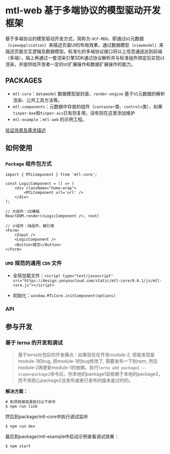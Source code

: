 # mtl-web 基于多端协议的模型驱动开发框架

基于多端协议的模型驱动开发方式，简称为 `UCF-MDD`，即通过`UI`元数据（`viewapplication`）来描述页面UI的布局效果，通过数据模型（`viewmodel`）来描述页面交互逻辑及数据模型。标准化的多端协议接口将以上信息通送达到前端（多端），端上再通过一套渲染引擎SDK通过协议解析并与标准组件绑定后实现`UI`渲染，并提供给开发者一定的`UI`扩展操作和数据扩展操作的能力。

## PACKAGES 

- `mtl-core`：`datamodel` 数据模型层封装、`render-engine` 基于`UI`元数据的解析渲染、公共工具方法等。
- `mtl-components`：元数据中存放的组件（`container`类、`controls`类），如果`tinper-bee`和`tinper-acs`已有则复用，没有则在这里添加维护
- `mtl-example`：`mtl-web` 的示例工程。

[验证场景及需求描述](./docs/整体需求描述.md)

## 如何使用


### `Package` 组件包方式

```
import { MTLComponent } from 'mtl-core';

const LogicComponent = () => (
    <div className="home-wrap">
        <MTLComponent url='url' />
    </div>
);

// 大组件：UI模板
ReactDOM.render(<LogicComponent />, root)

// 小组件：纯组件，被引用
<Form>
    <Input />
    <LogicComponent />
    <Button>提交</Button>
</Form>

```

### `UMD` 规范的通用 `CDN` 文件

- 全局加载文件：`<script type="text/javascript" src="https://design.yonyoucloud.com/static/mtl-core/0.0.1/js/mtl-core.js"></script>`

- 初始化：`window.MTLCore.initComponent(options)`

### API 



## 参与开发

### 基于 lerna 的开发和调试

> 基于lerna分包后的开发痛点：如果现在在开发module-2, 但是发现是module-1的bug, 把module-1的bug修改了, 需要发布一下到npm, 然后module-2再更新module-1的依赖。执行`lerna add package1 –-scope=package2`命令后，你本地的package1会依赖于本地的package2，而不用担心package2没发布或者已发布的版本是过时的。

**解决方案：**

```
# 到项目根目录执行以下命令
$ npm run link
```

然后到package/mtl-core中执行调试监听

```
$ npm run dev
```

最后到package/mtl-example中启动示例查看调试效果：

```
$ npm start
```
